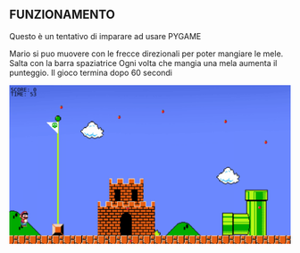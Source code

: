 ## FUNZIONAMENTO

Questo è un tentativo di imparare ad usare PYGAME

Mario si puo muovere con le frecce direzionali per poter mangiare le mele.
Salta con la barra spaziatrice
Ogni volta che mangia una mela aumenta il punteggio.
Il gioco termina dopo 60 secondi

![gif](IMMAGINI/MARIOMELA.gif)